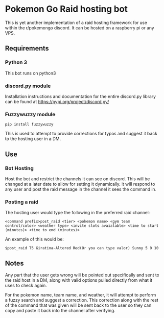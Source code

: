 # Pokemon Go Raid hosting bot
This is yet another implementation of a raid hosting framework for use within the r/pokemongo discord. It can be hosted on a raspberry pi or any VPS.

## Requirements

### Python 3
This bot runs on python3

### discord.py module

Installation instructions and documentation for the entire discord.py library can be found at https://pypi.org/project/discord.py/

### Fuzzywuzzy module

```pip install fuzzywuzzy```

This is used to attempt to provide corrections for typos and suggest it back to the hosting user in a DM.

## Use
### Bot Hosting
Host the bot and restrict the channels it can see on discord. This will be changed at a later date to allow for setting it dynamically. It will respond to any user and post the raid message in the channel it sees the command in.

### Posting a raid
The hosting user would type the following in the preferred raid channel:

`<command prefix>post_raid <tier> <pokemon name> <gym team control/color> <weather type> <invite slots avaialable> <time to start (minutes)> <time to end (minutes)>`

An example of this would be:

`$post_raid T5 Giratina-Altered Red(Or you can type valor) Sunny 5 0 10`

## Notes
Any part that the user gets wrong will be pointed out specifically and sent to the raid host in a DM, along with valid options pulled directly from what it uses to check again.

For the pokemon name, team name, and weather, it will attempt to perform a fuzzy search and suggest a correction. This correction along with the rest of the command that was given will be sent back to the user so they can copy and paste it back into the channel after verifying.
